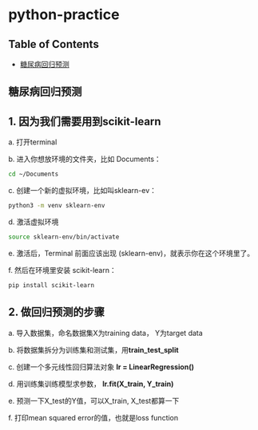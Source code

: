 # python-practice
## Table of Contents
- [糖尿病回归预测](##糖尿病回归预测)
## 糖尿病回归预测
## 1. 因为我们需要用到scikit-learn

a. 打开terminal

b. 进入你想放环境的文件夹，比如 Documents：
```bash
cd ~/Documents
```
c. 创建一个新的虚拟环境，比如叫sklearn-ev：
```bash
python3 -m venv sklearn-env
```
d. 激活虚拟环境
```bash
source sklearn-env/bin/activate
```
e. 激活后，Terminal 前面应该出现 (sklearn-env)，就表示你在这个环境里了。

f. 然后在环境里安装 scikit-learn：
```bash
pip install scikit-learn
```
## 2. 做回归预测的步骤

a. 导入数据集，命名数据集X为training data， Y为target data

b. 将数据集拆分为训练集和测试集，用**train_test_split**

c. 创建一个多元线性回归算法对象 **lr = LinearRegression()**

d. 用训练集训练模型求参数， **lr.fit(X_train, Y_train)**

e. 预测一下X_test的Y值，可以X_train, X_test都算一下

f. 打印mean squared error的值，也就是loss function









